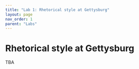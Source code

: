 ```yaml
---
title: "Lab 1: Rhetorical style at Gettysburg"
layout: page
nav_order: 1
parent: "Labs"
---
```


# Rhetorical style at Gettysburg

TBA